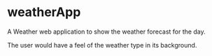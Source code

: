 # weatherApp
A Weather web application to show the weather forecast for the day. 

The user would have a feel of the weather type in its background.
